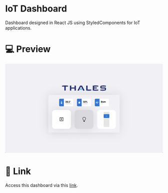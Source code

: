 # IoT Dashboard
Dashboard designed in React JS using StyledComponents for IoT applications.

# :computer: Preview

![alt text](/assets/screenshot.png "Dashboard")

# :rocket: Link

Access this dashboard via this [link](https://thales-iot.netlify.app/).
